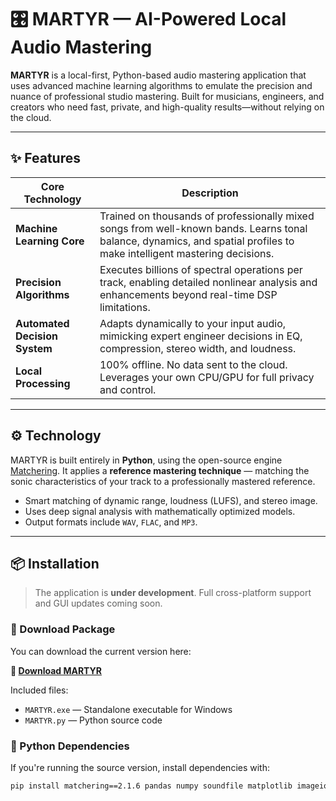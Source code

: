 # 🎛️ MARTYR — AI-Powered Local Audio Mastering

**MARTYR** is a local-first, Python-based audio mastering application that uses advanced machine learning algorithms to emulate the precision and nuance of professional studio mastering. Built for musicians, engineers, and creators who need fast, private, and high-quality results—without relying on the cloud.

---

## ✨ Features

| Core Technology | Description |
|-----------------|-------------|
| **Machine Learning Core** | Trained on thousands of professionally mixed songs from well-known bands. Learns tonal balance, dynamics, and spatial profiles to make intelligent mastering decisions. |
| **Precision Algorithms** | Executes billions of spectral operations per track, enabling detailed nonlinear analysis and enhancements beyond real-time DSP limitations. |
| **Automated Decision System** | Adapts dynamically to your input audio, mimicking expert engineer decisions in EQ, compression, stereo width, and loudness. |
| **Local Processing** | 100% offline. No data sent to the cloud. Leverages your own CPU/GPU for full privacy and control. |

---

## ⚙️ Technology

MARTYR is built entirely in **Python**, using the open-source engine [Matchering](https://github.com/sergree/matchering). It applies a **reference mastering technique** — matching the sonic characteristics of your track to a professionally mastered reference.

- Smart matching of dynamic range, loudness (LUFS), and stereo image.
- Uses deep signal analysis with mathematically optimized models.
- Output formats include `WAV`, `FLAC`, and `MP3`.

---

## 📦 Installation

> The application is **under development**. Full cross-platform support and GUI updates coming soon.

### 🔽 Download Package

You can download the current version here:

**🔗 [Download MARTYR](https://martired.com/martyr-downloads/)**

Included files:
- `MARTYR.exe` — Standalone executable for Windows
- `MARTYR.py` — Python source code

### 🐍 Python Dependencies

If you're running the source version, install dependencies with:

```bash
pip install matchering==2.1.6 pandas numpy soundfile matplotlib imageio-ffmpeg requests
